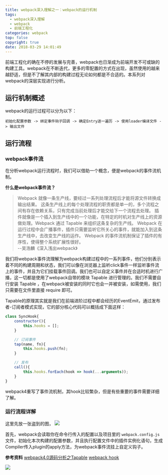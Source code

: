 ```yaml
---
title: webpack深入理解之一：webpack的运行机制
tags:
  - webpack深入理解
  - webpack
  - 前端工程化
categories: webpack
top: false
copyright: true
date: 2018-03-29 14:01:49
---
```

前端工程化的确在不停的发展与完善，webpack也日渐成为前端开发不可或缺的构建工具。webpack在不断迭代，更多的零配置的方式在出现，虽然使用的越来越舒适，但是不了解其内部的构建过程无论如何都是不合适的。本系列对webpack的深层实现进行分析。
<!--more-->
## 运行机制概述
webpack的运行过程可以分为以下：
```
初始化配置参数 -> 绑定事件钩子回调 -> 确定Entry逐一遍历 -> 使用loader编译文件 -> 输出文件
```

## 运行流程

### webpack事件流
在分析webpack运行流程时，我们可以借助一个概念，便是webpack的事件流机制。

**什么是webpack事件流？**
> Webpack 就像一条生产线，要经过一系列处理流程后才能将源文件转换成输出结果。 这条生产线上的每个处理流程的职责都是单一的，多个流程之间有存在依赖关系，只有完成当前处理后才能交给下一个流程去处理。 插件就像是一个插入到生产线中的一个功能，在特定的时机对生产线上的资源做处理。Webpack 通过 Tapable 来组织这条复杂的生产线。 Webpack 在运行过程中会广播事件，插件只需要监听它所关心的事件，就能加入到这条生产线中，去改变生产线的运作。 Webpack 的事件流机制保证了插件的有序性，使得整个系统扩展性很好。     
--吴浩麟《深入浅出webpack》

我们将webpack事件流理解为webpack构建过程中的一系列事件，他们分别表示着不同的构建周期和状态，我们可以像在浏览器上监听click事件一样监听事件流上的事件，并且为它们挂载事件回调。我们也可以自定义事件并在合适时机进行广播，这一切都是使用了webpack自带的模块 Tapable 进行管理的。我们不需要自行安装 Tapable ，在webpack被安装的同时它也会一并被安装，如需使用，我们只需要在文件里直接 require 即可。

Tapable的原理其实就是我们在前端进阶过程中都会经历的EventEmit，通过发布者-订阅者模式实现，它的部分核心代码可以概括成下面这样：
```js
class SyncHook{
    constructor(){
        this.hooks = [];
    }

    // 订阅事件
    tap(name, fn){
        this.hooks.push(fn);
    }

    // 发布
    call(){
        this.hooks.forEach(hook => hook(...arguments));
    }
}
```
webpack4重写了事件流机制，其hook比较繁杂，但是有些重要的事件需要详细了解。


### 运行流程详解
这里先放一张盗到的图，
![](http://oankigr4l.bkt.clouddn.com/201809291735_592.png)

首先，webpack会读取你在命令行传入的配置以及项目里的 `webpack.config.js` 文件，初始化本次构建的配置参数，并且执行配置文件中的插件实例化语句，生成Compiler传入plugin的apply方法，为webpack事件流挂上自定义钩子。


**参考资料**
[webpack4.0源码分析之Tapable](https://juejin.im/post/5abf33f16fb9a028e46ec352)
[ webpack hook](https://webpack.js.org/api/compiler-hooks/)

![](http://oankigr4l.bkt.clouddn.com/wexin.png)